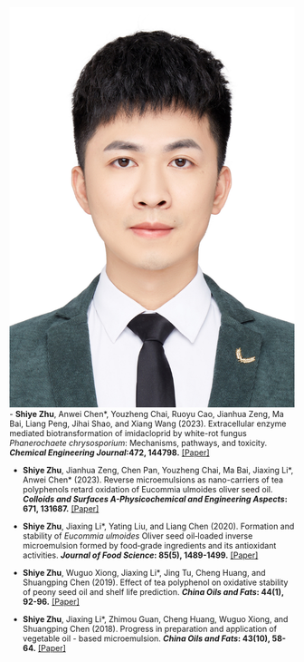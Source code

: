 ![abstract figure](./static/assets/img/photo.png "abstract figureo") - <strong>Shiye Zhu</strong>, Anwei Chen*, Youzheng Chai, Ruoyu Cao, Jianhua Zeng, Ma Bai, Liang Peng, Jihai Shao, and Xiang Wang (2023). Extracellular enzyme mediated biotransformation of imidacloprid by white-rot fungus <i>Phanerochaete chrysosporium</i>: Mechanisms, pathways, and toxicity. <strong><em>Chemical Engineering Journal</em>:472, 144798.</strong> [[Paper]](https://doi.org/10.1016/j.cej.2023.144798)

- <strong>Shiye Zhu</strong>, Jianhua Zeng, Chen Pan, Youzheng Chai, Ma Bai, Jiaxing Li*, Anwei Chen* (2023). Reverse microemulsions as nano-carriers of tea polyphenols retard oxidation of Eucommia ulmoides oliver seed oil. <strong><em>Colloids and Surfaces A-Physicochemical and Engineering Aspects</em>: 671, 131687.</strong> [[Paper]](https://doi.org/10.1016/j.colsurfa.2023.131687)

- <strong>Shiye Zhu</strong>, Jiaxing Li*, Yating Liu, and Liang Chen (2020). Formation and stability of <i>Eucommia ulmoides</i> Oliver seed oil‐loaded inverse microemulsion formed by food‐grade ingredients and its antioxidant activities. <strong><em>Journal of Food Science</em>: 85(5), 1489-1499.</strong> [[Paper]](https://onlinelibrary.wiley.com/doi/10.1111/1750-3841.15103)

- <strong>Shiye Zhu</strong>, Wuguo Xiong, Jiaxing Li*, Jing Tu, Cheng Huang, and Shuangping Chen (2019). Effect of tea polyphenol on oxidative stability of peony seed oil and  shelf life prediction. <strong><em>China Oils and Fats</em>: 44(1), 92-96.</strong> [[Paper]](http://tg.chinaoils.cn/zgyz/ch/reader/view_abstract.aspx?file_no=20190119&flag=1)

- <strong>Shiye Zhu</strong>, Jiaxing Li*, Zhimou Guan, Cheng Huang, Wuguo Xiong, and Shuangping Chen (2018). Progress in preparation and application of vegetable  oil - based microemulsion. <strong><em>China Oils and Fats</em>: 43(10), 58-64.</strong> [[Paper]](http://tg.chinaoils.cn/zgyz/ch/reader/view_abstract.aspx?file_no=20181012&flag=1)